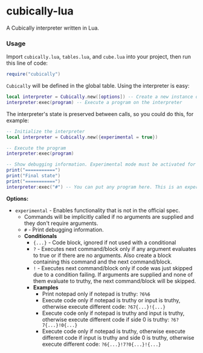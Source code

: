 # cubically-lua
A Cubically interpreter written in Lua.

### Usage
Import `cubically.lua`, `tables.lua`, and `cube.lua` into your project, then run this line of code:
```lua
require("cubically")
```
`Cubically` will be defined in the global table. Using the interpreter is easy:
```lua
local interpreter = Cubically.new([options]) -- Create a new instance of the interpreter
interpreter:exec(program) -- Execute a program on the interpreter
```
The interpreter's state is preserved between calls, so you could do this, for example:
```lua
-- Initialize the interpreter
local interpreter = Cubically.new({experimental = true})

-- Execute the program
interpreter:exec(program)

-- Show debugging information. Experimental mode must be activated for the debug info command used below.
print("===========")
print("Final state")
print("===========")
interpreter:exec("#") -- You can put any program here. This is an experimental command to show debugging info.
```

**Options:**
- `experimental` - Enables functionality that is not in the official spec.
  - Commands will be implicitly called if no arguments are supplied and they don't require arguments.
  - `#` - Print debugging information.
  - **Conditionals**
    - `{...}` - Code block, ignored if not used with a conditional
    - `?` - Executes next command/block only if any argument evaluates to true or if there are no arguments. Also create a block containing this command and the next command/block.
    - `!` - Executes next command/block only if code was just skipped due to a condition failing. If arguments are supplied and none of them evaluate to truthy, the next command/block will be skipped.
    - **Examples**
      - Print notepad only if notepad is truthy: `?6%6`
      - Execute code only if notepad is truthy or input is truthy, otherwise execute different code: `?67{...}!{...}`
      - Execute code only if notepad is truthy and input is truthy, otherwise execute different code if side 0 is truthy: `?6?7{...}!0{...}`
      - Execute code only if notepad is truthy, otherwise execute different code if input is truthy and side 0 is truthy, otherwise execute different code: `?6{...}!7?0{...}!{...}`
